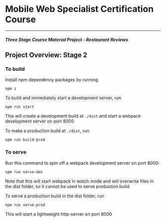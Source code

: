 # Mobile Web Specialist Certification Course
---
#### _Three Stage Course Material Project - Restaurant Reviews_

## Project Overview: Stage 2

### To build

Install npm dependency packages by running

`npm i`

To build and immediately start a development server, run

`npm run start`

This will create a development build at `./dist` and start a webpack development server on port 8000

To make a production build at `./dist`, run

`npm run build-prod`

### To serve

Run this command to spin off a webpack development server on port 8000:

`npm run serve-dev`

Note that this will start webpack in watch mode and will overwrite files in the dist folder, so it cannot be used to serve production build.

To serve a production build in the dist folder, run

`npm run serve-prod`

This will start a lightweight http-server on port 8000

